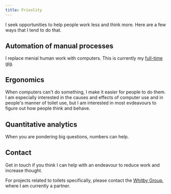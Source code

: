 ```yaml
---
title: Frivolity
---
```


I seek opportunities to help people work less and think more.
Here are a few ways that I tend to do that.

## Automation of manual processes
I replace menial human work with computers.
This is currently my [full-time gig](https://scraperwiki.com).

## Ergonomics
When computers can't do something, I make it easier for people to do them.
I am especially interested in the causes and effects of computer use
and in people's manner of toilet use, but I am interested in most
evdeavours to figure out how people think and behave.

## Quantitative analytics
When you are pondering big questions, numbers can help.

## Contact
Get in touch if you think I can help with an endeavour
to reduce work and increase thought.

For projects related to toilets specifically, please
contact the [Whitby Group](http://whitbygroup.com),
where I am currently a partner.
